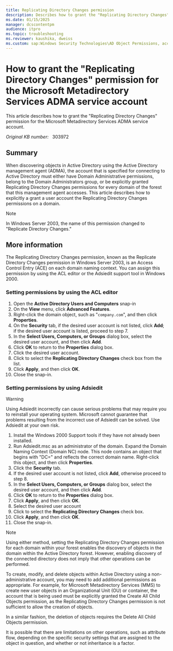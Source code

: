 ```yaml
---
title: Replicating Directory Changes permission
description: Describes how to grant the "Replicating Directory Changes" permission for the Microsoft Metadirectory Services ADMA service account.
ms.date: 01/15/2025
manager: dcscontentpm
audience: itpro
ms.topic: troubleshooting
ms.reviewer: kaushika, dweiss
ms.custom: sap:Windows Security Technologies\AD Object Permissions, access control, delegation, AdminSDHolder and auditing, csstroubleshoot
---
```

# How to grant the "Replicating Directory Changes" permission for the Microsoft Metadirectory Services ADMA service account

This article describes how to grant the "Replicating Directory Changes" permission for the Microsoft Metadirectory Services ADMA service account.

_Original KB number:_ &nbsp; 303972

## Summary  

When discovering objects in Active Directory using the Active Directory management agent (ADMA), the account that is specified for connecting to Active Directory must either have Domain Administrative permissions, belong to the Domain Administrators group, or be explicitly granted Replicating Directory Changes permissions for every domain of the forest that this management agent accesses. This article describes how to explicitly a grant a user account the Replicating Directory Changes permissions on a domain.

>[!NOTE]
>In Windows Server 2003, the name of this permission changed to "Replicate Directory Changes."

## More information

The Replicating Directory Changes permission, known as the Replicate Directory Changes permission in Windows Server 2003, is an Access Control Entry (ACE) on each domain naming context. You can assign this permission by using the ACL editor or the Adsiedit support tool in Windows 2000.

### Setting permissions by using the ACL editor

1. Open the **Active Directory Users and Computers** snap-in
2. On the **View** menu, click **Advanced Features**.
3. Right-click the domain object, such as "`company.com`", and then click **Properties**.
4. On the **Security** tab, if the desired user account is not listed, click **Add**; if the desired user account is listed, proceed to step 7.
5. In the **Select Users, Computers, or Groups** dialog box, select the desired user account, and then click **Add**.
6. Click **OK** to return to the **Properties** dialog box.
7. Click the desired user account.
8. Click to select the **Replicating Directory Changes** check box from the list.
9. Click **Apply**, and then click **OK**.
10. Close the snap-in.

### Setting permissions by using Adsiedit

>[!WARNING]
>Using Adsiedit incorrectly can cause serious problems that may require you to reinstall your operating system. Microsoft cannot guarantee that problems resulting from the incorrect use of Adsiedit can be solved. Use Adsiedit at your own risk.  

1. Install the Windows 2000 Support tools if they have not already been installed.  
2. Run Adsiedit.msc as an administrator of the domain. Expand the Domain Naming Context (Domain NC) node. This node contains an object that begins with "DC=" and reflects the correct domain name. Right-click this object, and then click **Properties**.
3. Click the **Security** tab.
4. If the desired user account is not listed, click **Add**, otherwise proceed to step 8.
5. In the **Select Users, Computers, or Groups** dialog box, select the desired user account, and then click **Add**.
6. Click **OK** to return to the **Properties** dialog box.
7. Click **Apply**, and then click **OK**.
8. Select the desired user account
9. Click to select the **Replicating Directory Changes** check box.
10. Click **Apply**, and then click **OK**.
11. Close the snap-in.  

>[!NOTE]
>Using either method, setting the Replicating Directory Changes permission for each domain within your forest enables the discovery of objects in the domain within the Active Directory forest. However, enabling discovery of the connected directory does not imply that other operations can be performed.

To create, modify, and delete objects within Active Directory using a non-administrative account, you may need to add additional permissions as appropriate. For example, for Microsoft Metadirectory Services (MMS) to create new user objects in an Organizational Unit (OU) or container, the account that is being used must be explicitly granted the Create All Child Objects permission, as the Replicating Directory Changes permission is not sufficient to allow the creation of objects.

In a similar fashion, the deletion of objects requires the Delete All Child Objects permission.

It is possible that there are limitations on other operations, such as attribute flow, depending on the specific security settings that are assigned to the object in question, and whether or not inheritance is a factor.

